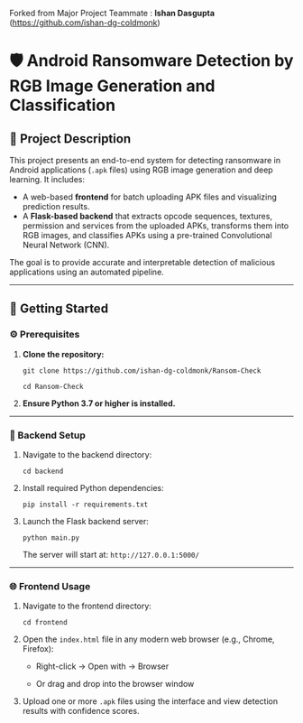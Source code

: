 Forked from Major Project Teammate : **Ishan Dasgupta** (https://github.com/ishan-dg-coldmonk)

# 🛡️ Android Ransomware Detection by RGB Image Generation and Classification



## 📘 Project Description

This project presents an end-to-end system for detecting ransomware in Android applications (`.apk` files) using RGB image generation and deep learning. It includes:

- A web-based **frontend** for batch uploading APK files and visualizing prediction results.
- A **Flask-based backend** that extracts opcode sequences, textures, permission and services from the uploaded APKs, transforms them into RGB images, and classifies APKs using a pre-trained Convolutional Neural Network (CNN).

The goal is to provide accurate and interpretable detection of malicious applications using an automated pipeline.

---

🚀 Getting Started
------------------

### ⚙️ Prerequisites

1.  **Clone the repository:**
    
    `git clone https://github.com/ishan-dg-coldmonk/Ransom-Check`

    `cd Ransom-Check` 
    
3.  **Ensure Python 3.7 or higher is installed.**
    

* * *

### 🔧 Backend Setup

1.  Navigate to the backend directory:
    
    `cd backend` 
    
2.  Install required Python dependencies:
    
    `pip install -r requirements.txt` 
    
3.  Launch the Flask backend server:
    
    `python main.py` 
    
    The server will start at: `http://127.0.0.1:5000/`
    

* * *

### 🌐 Frontend Usage

1.  Navigate to the frontend directory:
    
    `cd frontend` 
    
2.  Open the `index.html` file in any modern web browser (e.g., Chrome, Firefox):
    
    *   Right-click → Open with → Browser
        
    *   Or drag and drop into the browser window
        
3.  Upload one or more `.apk` files using the interface and view detection results with confidence scores.
    

